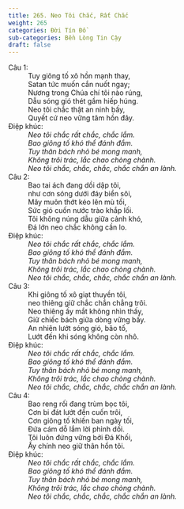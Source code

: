 ```yaml
---
title: 265. Neo Tôi Chắc, Rất Chắc
weight: 265
categories: Đời Tín Đồ
sub-categories: Bền Lòng Tin Cậy
draft: false
---
```

<dl><dt>Câu 1:</dt><dd data-verse="1">Tuy giông tố xô hồn mạnh thay, <br/>Satan tức muốn cắn nuốt ngay; <br/>Nương trong Chúa chí tôi nào rúng, <br/>Dẫu sóng gió thét gầm hiếp húng. <br/>Neo tôi chắc thật an ninh bấy, <br/>Quyết cứ neo vững tâm hồn đây. </dd><dt>Điệp khúc:</dt><dd data-chorus="1"><em>Neo tôi chắc rất chắc, chắc lắm. <br/>Bao giông tố khó thể đánh đắm. <br/>Tuy thân bách nhỏ bé mong manh, <br/>Không trôi trác, lắc chao chòng chành. <br/>Neo tôi chắc, chắc, chắc, chắc chắn an lành. </em></dd><dt>Câu 2:</dt><dd data-verse="2">Bao tai ách đang dồi dập tôi, <br/>như cơn sóng dưới đáy biển sôi, <br/>Mây muôn thớt kéo lên mù tối, <br/>Sức gió cuốn nước trào khắp lối. <br/>Tôi không núng dẫu giữa cảnh khó, <br/>Đá lớn neo chắc không cần lo. </dd><dt>Điệp khúc:</dt><dd data-chorus="1"><em>Neo tôi chắc rất chắc, chắc lắm. <br/>Bao giông tố khó thể đánh đắm. <br/>Tuy thân bách nhỏ bé mong manh, <br/>Không trôi trác, lắc chao chòng chành. <br/>Neo tôi chắc, chắc, chắc, chắc chắn an lành. </em></dd><dt>Câu 3:</dt><dd data-verse="3">Khi giông tố xô giạt thuyền tôi, <br/>neo thiêng giữ chắc chắn chẳng trôi. <br/>Neo thiêng ấy mắt không nhìn thấy, <br/>Giữ chiếc bách giữa dòng vững bấy. <br/>An nhiên lướt sóng gió, bão tố, <br/>Lướt đến khi sóng không còn nhô. </dd><dt>Điệp khúc:</dt><dd data-chorus="1"><em>Neo tôi chắc rất chắc, chắc lắm. <br/>Bao giông tố khó thể đánh đắm. <br/>Tuy thân bách nhỏ bé mong manh, <br/>Không trôi trác, lắc chao chòng chành. <br/>Neo tôi chắc, chắc, chắc, chắc chắn an lành. </em></dd><dt>Câu 4:</dt><dd data-verse="4">Bao reng rối đang trùm bọc tôi, <br/>Cơn bi đát lướt đến cuốn trôi, <br/>Cơn giông tố khiến ban ngày tối, <br/>Đứa cám dỗ lắm lời phỉnh dối. <br/>Tôi luôn đứng vững bởi Đá Khối, <br/>Ấy chính neo giữ thân hồn tôi. </dd><dt>Điệp khúc:</dt><dd data-chorus="1"><em>Neo tôi chắc rất chắc, chắc lắm. <br/>Bao giông tố khó thể đánh đắm. <br/>Tuy thân bách nhỏ bé mong manh, <br/>Không trôi trác, lắc chao chòng chành. <br/>Neo tôi chắc, chắc, chắc, chắc chắn an lành. </em></dd></dl>